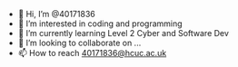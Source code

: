 - 👋 Hi, I’m @40171836
- 👀 I’m interested in coding and programming
- 🌱 I’m currently learning Level 2 Cyber and Software Dev
- 💞️ I’m looking to collaborate on ...
- 📫 How to reach 40171836@hcuc.ac.uk

<!---
40171836/40171836 is a ✨ special ✨ repository because its `README.md` (this file) appears on your GitHub profile.
You can click the Preview link to take a look at your changes.
--->

